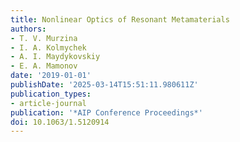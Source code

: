```yaml
---
title: Nonlinear Optics of Resonant Metamaterials
authors:
- T. V. Murzina
- I. A. Kolmychek
- A. I. Maydykovskiy
- E. A. Mamonov
date: '2019-01-01'
publishDate: '2025-03-14T15:51:11.980611Z'
publication_types:
- article-journal
publication: '*AIP Conference Proceedings*'
doi: 10.1063/1.5120914
---
```

